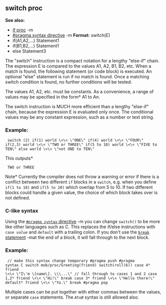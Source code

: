 ## switch proc
**See also:**
*   [if proc](/ref/proc/if.md) -m
*   [#pragma syntax directive](/ref/DM/preprocessor/pragma/syntax.md) -m
**Format:**
switch(E)
*   if(A1,A2,\...) Statement1
*   if(B1,B2,\...) Statement1
*   else Statement3


The \"switch\" instruction is a compact notation for a lengthy
\"else-if\" chain. The expression E is compared to the values A1, A2,
B1, B2, etc. When a match is found, the following statement (or code
block) is executed. An optional \"else\" statement is run if no match is
found. Once a matching switch condition is found, no further conditions
will be tested. 

The values A1, A2, etc. must be constants. As a
convenience, a range of values may be specified in the form* A1 to An.


The switch instruction is MUCH more efficient than a lengthy
\"else-if\" chain, because the expression E is evaluated only once. The
conditional values may be any constant expression, such as a number or
text string.
### Example:

```
 switch (2) if(1) world \<\< \"ONE\" if(4) world \<\< \"FOUR\"
if(2,3) world \<\< \"TWO or THREE\" if(5 to 10) world \<\< \"FIVE to
TEN\" else world \<\< \"not ONE to TEN\" 
```
 

This
outputs* 
```
 TWO or THREE 
```
 

Note* Currently the
compiler does not throw a warning or error if there is a conflict
between two different `if` blocks in a `switch`, e.g. when you define
`if(1 to 10)` and `if(5 to 20)` which overlap from 5 to 10. If two
different blocks could handle a given value, the choice of which block
takes over is not defined.
### C-like syntax


Using the [`#pragma syntax`
directive](/ref/DM/preprocessor/pragma/syntax.md) -m you can change `switch()` to
be more like other languages such as C. This replaces the if/else
instructions with `case `*`value`* and `default` with a trailing colon.
If you don\'t use the [`break` statement](/ref/proc/break.md) -mat the end of a
block, it will fall through to the next block.
### Example:

```
 // make this syntax change temporary #pragma push #pragma
syntax C switch mob/proc/Greeting(friend) switch(roll(6)) case 4* friend
\<\< \"I\'m \[name\]. \\\...\" // fall through to cases 1 and 2 case
1,2* friend \<\< \"Hi!\" break case 3* friend \<\< \"Hello there!\"
default* friend \<\< \"Yo.\" break #pragma pop 
```



Multiple cases can be put together with either commas between
the values, or separate `case` statements. The *`A`*` to `*`B`* syntax
is still allowed also.